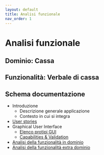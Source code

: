 ```yaml
---
layout: default
title: Analisi funzionale
nav_order: 1
---
```


# Analisi funzionale

## Dominio: **Cassa**
## Funzionalità: **Verbale di cassa**

## Schema documentazione
- Introduzione
    - Descrizione generale applicazione
    - Contesto in cui si integra
- [User stories](user-stories.md)
- Graphical User Interface
    - [Elenco protipi GUI](elenco-protipi.GUI.md)
    - [Capabilities & Validation](GUI-capabilities-validation.md)
- [Analisi della funzionalità in dominio](analisi-dominio.md)
- [Analisi della funzionalità extra dominio](analisi-extra-dominio.md)
